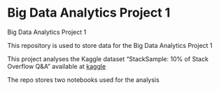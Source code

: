 # Big Data Analytics Project 1 
Big Data Analytics Project 1 

This repository is used to store data for the Big Data Analytics Project 1

This project analyses the Kaggle dataset  “StackSample: 10% of Stack Overflow Q&A” available at [kaggle](https://www.kaggle.com/datasets/stackoverflow/stacksample?select=Questions.csv)

The repo stores two notebooks used for the analysis
